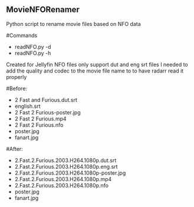 ## MovieNFORenamer
Python script to rename movie files based on NFO data

#Commands
- readNFO.py -d <directory>
- readNFO.py -h


Created for Jellyfin NFO files only support dut and eng srt files
I needed to add the quality and codec to the movie file name to to have radarr read it properly


#Before:
- 2 Fast and Furious.dut.srt
- english.srt
- 2 Fast 2 Furious-poster.jpg
- 2 Fast 2 Furious.mp4
- 2 Fast 2 Furious.nfo
- poster.jpg
- fanart.jpg


#After:
- 2.Fast.2.Furious.2003.H264.1080p.dut.srt
- 2.Fast.2.Furious.2003.H264.1080p.eng.srt
- 2.Fast.2.Furious.2003.H264.1080p-poster.jpg
- 2.Fast.2.Furious.2003.H264.1080p.mp4
- 2.Fast.2.Furious.2003.H264.1080p.nfo
- poster.jpg
- fanart.jpg

